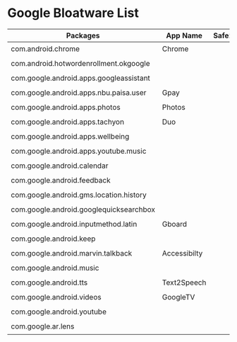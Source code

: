 # Google Bloatware List

| Packages                                | App Name     |    Safe2Remove     |
| --------------------------------------- | ------------ | :----------------: |
| com.android.chrome                      | Chrome       | :heavy_check_mark: |
| com.android.hotwordenrollment.okgoogle  |              | :heavy_check_mark: |
| com.google.android.apps.googleassistant |              | :heavy_check_mark: |
| com.google.android.apps.nbu.paisa.user  | Gpay         | :heavy_check_mark: |
| com.google.android.apps.photos          | Photos       | :heavy_check_mark: |
| com.google.android.apps.tachyon         | Duo          | :heavy_check_mark: |
| com.google.android.apps.wellbeing       |              | :heavy_check_mark: |
| com.google.android.apps.youtube.music   |              | :heavy_check_mark: |
| com.google.android.calendar             |              | :heavy_check_mark: |
| com.google.android.feedback             |              | :heavy_check_mark: |
| com.google.android.gms.location.history |              | :heavy_check_mark: |
| com.google.android.googlequicksearchbox |              | :heavy_check_mark: |
| com.google.android.inputmethod.latin    | Gboard       | :heavy_check_mark: |
| com.google.android.keep                 |              | :heavy_check_mark: |
| com.google.android.marvin.talkback      | Accessibilty | :heavy_check_mark: |
| com.google.android.music                |              | :heavy_check_mark: |
| com.google.android.tts                  | Text2Speech  | :heavy_check_mark: |
| com.google.android.videos               | GoogleTV     | :heavy_check_mark: |
| com.google.android.youtube              |              | :heavy_check_mark: |
| com.google.ar.lens                      |              | :heavy_check_mark: |
